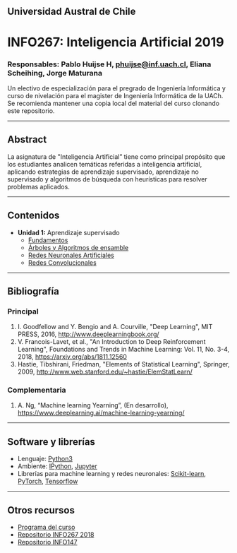 ## Universidad Austral de Chile

# INFO267: Inteligencia Artificial 2019

### Responsables: Pablo Huijse H, phuijse@inf.uach.cl, Eliana Scheihing, Jorge Maturana

Un electivo de especialización para el pregrado de Ingeniería Informática y curso de nivelación para el magister de Ingeniería Informática de la UACh. Se recomienda mantener una copia local del material del curso clonando este repositorio. 

***
## Abstract

La asignatura de "Inteligencia Artificial” tiene como principal propósito que los estudiantes analicen temáticas referidas a inteligencia artificial, aplicando estrategias de aprendizaje supervisado, aprendizaje no supervisado y algoritmos de búsqueda con heurísticas para resolver problemas aplicados.


***
## Contenidos

- **Unidad 1:** Aprendizaje supervisado
    - [Fundamentos](unidad1/1_fundamentos.ipynb)
    - [Árboles y Algoritmos de ensamble](unidad1/2_ensambles.ipynb)
    - [Redes Neuronales Artificiales](unidad1/3_redes_neuronales.ipynb)
    - [Redes Convolucionales](unidad1/4_red_convolucional.ipynb)


***
## Bibliografía 


### Principal

1. I. Goodfellow and Y. Bengio and A. Courville, "Deep Learning", MIT PRESS, 2016, http://www.deeplearningbook.org/  
1. V. Francois-Lavet, et al., "An Introduction to Deep Reinforcement Learning", Foundations and Trends in Machine Learning: Vol. 11, No. 3-4, 2018, https://arxiv.org/abs/1811.12560
1. Hastie, Tibshirani, Friedman, "Elements of Statistical Learning", Springer, 2009, http://www.web.stanford.edu/~hastie/ElemStatLearn/


### Complementaria
1. A. Ng, “Machine learning Yearning”, (En desarrollo), https://www.deeplearning.ai/machine-learning-yearning/  


***
## Software y librerías


- Lenguaje: [Python3](https://docs.python.org/3/)
- Ambiente: [IPython](https://ipython.org), [Jupyter](https://jupyter.org/)
- Librerías para machine learning y redes neuronales:  [Scikit-learn](https://scikit-learn.org/), [PyTorch](https://pytorch.org/), [Tensorflow](https://www.tensorflow.org/)


***

## Otros recursos


- [Programa del curso](programa_INFO267.pdf)
- [Repositorio INFO267 2018](https://github.com/matthieuvernier/INFO267)
- [Repositorio INFO147](https://github.com/magister-informatica-uach/INFO147)


